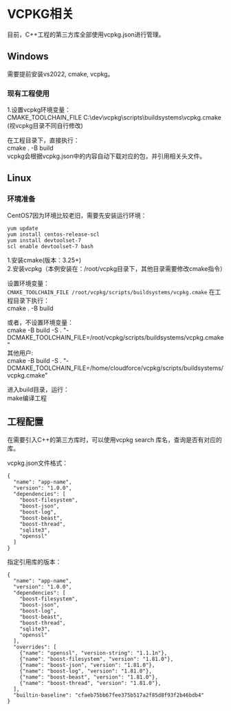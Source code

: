 # VCPKG相关
目前，C++工程的第三方库全部使用vcpkg.json进行管理。    

## Windows
需要提前安装vs2022, cmake, vcpkg。    

### 现有工程使用
1.设置vcpkg环境变量：    
CMAKE_TOOLCHAIN_FILE C:\dev\vcpkg\scripts\buildsystems\vcpkg.cmake (视vcpkg目录不同自行修改)

在工程目录下，直接执行：    
cmake . -B build    
vcpkg会根据vcpkg.json中的内容自动下载对应的包，并引用相关头文件。    


## Linux
### 环境准备
CentOS7因为环境比较老旧，需要先安装运行环境：
```
yum update  
yum install centos-release-scl  
yum install devtoolset-7  
scl enable devtoolset-7 bash  
```
1.安装cmake(版本：3.25+)  
2.安装vcpkg（本例安装在：/root/vcpkg目录下，其他目录需要修改cmake指令） 

设置环境变量：    
```CMAKE_TOOLCHAIN_FILE /root/vcpkg/scripts/buildsystems/vcpkg.cmake```
在工程目录下执行：    
cmake . -B build    

或者，不设置环境变量：    
cmake -B build -S . "-DCMAKE_TOOLCHAIN_FILE=/root/vcpkg/scripts/buildsystems/vcpkg.cmake"  
其他用户:    
cmake -B build -S . "-DCMAKE_TOOLCHAIN_FILE=/home/cloudforce/vcpkg/scripts/buildsystems/vcpkg.cmake"  

进入build目录，运行：    
make编译工程

## 工程配置
在需要引入C++的第三方库时，可以使用vcpkg search 库名，查询是否有对应的库。

vcpkg.json文件格式：    
```
{
  "name": "app-name",
  "version": "1.0.0",
  "dependencies": [
    "boost-filesystem",
    "boost-json",
    "boost-log",
    "boost-beast",
    "boost-thread",
    "sqlite3",
    "openssl"
  ]
}
```

指定引用库的版本：
```
{
  "name": "app-name",
  "version": "1.0.0",
  "dependencies": [
    "boost-filesystem",
    "boost-json",
    "boost-log",
    "boost-beast",
    "boost-thread",
    "sqlite3",
    "openssl"
  ],
  "overrides": [
    {"name": "openssl", "version-string": "1.1.1n"},
    {"name": "boost-filesystem", "version": "1.81.0"},
    {"name": "boost-json", "version": "1.81.0"},
    {"name": "boost-log", "version": "1.81.0"},
    {"name": "boost-beast", "version": "1.81.0"},
    {"name": "boost-thread", "version": "1.81.0"},
  ],
  "builtin-baseline": "cfaeb75bb67fee375b517a2f85d8f93f2b46bdb4"
}
```







